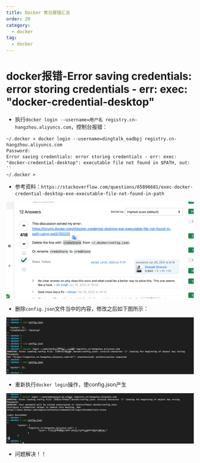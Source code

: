 ```yaml
---
title: Docker 常见报错汇总
order: 20
category:
  - docker
tag:
  - docker
---
```


# docker报错-Error saving credentials: error storing credentials - err: exec: "docker-credential-desktop"

- 执行`docker login --username=用户名 registry.cn-hangzhou.aliyuncs.com`，控制台报错：

```
~/.docker > docker login --username=dingtalk_eadbpj registry.cn-hangzhou.aliyuncs.com                                         
Password: 
Error saving credentials: error storing credentials - err: exec: "docker-credential-desktop": executable file not found in $PATH, out: ``
~/.docker > 
```

- 参考资料：`https://stackoverflow.com/questions/65896681/exec-docker-credential-desktop-exe-executable-file-not-found-in-path`

![image-20240503195028486](images/image-20240503195028486.png)

- 删除`config.json`文件当中的内容，修改之后如下图所示：

![image-20240503195115051](images/image-20240503195115051.png)

- 重新执行`docker login`操作，使config.json产生

![image-20240503195210091](images/image-20240503195210091.png)

- 问题解决！！
